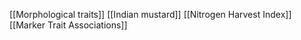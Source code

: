 [[Morphological traits]]
[[Indian mustard]]
[[Nitrogen Harvest Index]]
[[Marker Trait Associations]]
